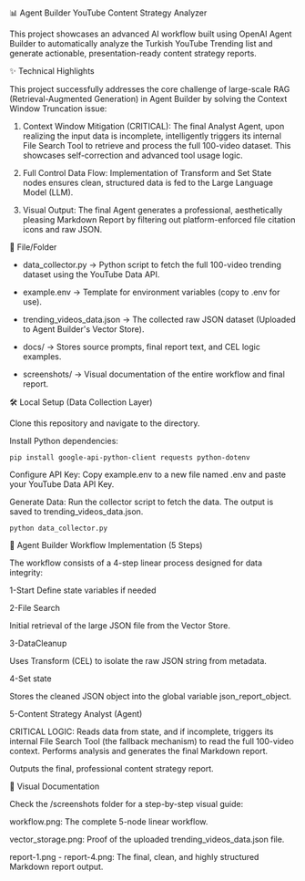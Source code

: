 📊 Agent Builder YouTube Content Strategy Analyzer

This project showcases an advanced AI workflow built using OpenAI Agent Builder to automatically analyze the Turkish YouTube Trending list and generate actionable, presentation-ready content strategy reports.

✨ Technical Highlights

This project successfully addresses the core challenge of large-scale RAG (Retrieval-Augmented Generation) in Agent Builder by solving the Context Window Truncation issue:

1. Context Window Mitigation (CRITICAL): The final Analyst Agent, upon realizing the input data is incomplete, intelligently triggers its internal File Search Tool to retrieve and process the full 100-video dataset. This showcases self-correction and advanced tool usage logic.

2. Full Control Data Flow: Implementation of Transform and Set State nodes ensures clean, structured data is fed to the Large Language Model (LLM).

3. Visual Output: The final Agent generates a professional, aesthetically pleasing Markdown Report by filtering out platform-enforced file citation icons and raw JSON.


📂 File/Folder

* data_collector.py -> Python script to fetch the full 100-video trending dataset using the YouTube Data API.

* example.env -> Template for environment variables (copy to .env for use).

* trending_videos_data.json -> The collected raw JSON dataset (Uploaded to Agent Builder's Vector Store).

* docs/ -> Stores source prompts, final report text, and CEL logic examples.

* screenshots/ -> Visual documentation of the entire workflow and final report.

🛠️ Local Setup (Data Collection Layer)

Clone this repository and navigate to the directory.

Install Python dependencies: 
```
pip install google-api-python-client requests python-dotenv
```
Configure API Key: Copy example.env to a new file named .env and paste your YouTube Data API Key.

Generate Data: 
Run the collector script to fetch the data. The output is saved to trending_videos_data.json.
```
python data_collector.py
```

🔁 Agent Builder Workflow Implementation (5 Steps)

The workflow consists of a 4-step linear process designed for data integrity:

1-Start 
Define state variables if needed

2-File Search

Initial retrieval of the large JSON file from the Vector Store.

3-DataCleanup

Uses Transform (CEL) to isolate the raw JSON string from metadata.

4-Set state

Stores the cleaned JSON object into the global variable json_report_object.

5-Content Strategy Analyst (Agent)

CRITICAL LOGIC: Reads data from state, and if incomplete, triggers its internal File Search Tool (the fallback mechanism) to read the full 100-video context. Performs analysis and generates the final Markdown report.

Outputs the final, professional content strategy report.

📸 Visual Documentation

Check the /screenshots folder for a step-by-step visual guide:

workflow.png: The complete 5-node linear workflow.

vector_storage.png: Proof of the uploaded trending_videos_data.json file.

report-1.png - report-4.png: The final, clean, and highly structured Markdown report output.